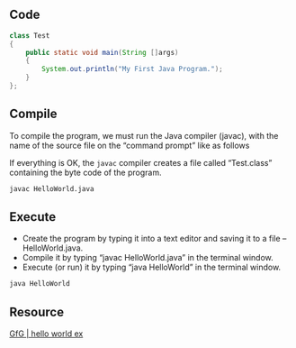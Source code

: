 

## Code

```java
class Test  
{  
    public static void main(String []args)  
    {  
        System.out.println("My First Java Program.");  
    }  
};
```


## Compile

To compile the program, we must run the Java compiler (javac), with the name of the source file on the “command prompt” like as follows

If everything is OK, the `javac` compiler creates a file called “Test.class” containing the byte code of the program.

```sh
javac HelloWorld.java
```

## Execute

- Create the program by typing it into a text editor and saving it to a file – HelloWorld.java.
- Compile it by typing “javac HelloWorld.java” in the terminal window.
- Execute (or run) it by typing “java HelloWorld” in the terminal window.

```sh
java HelloWorld
```

## Resource

[GfG | hello world ex](https://www.geeksforgeeks.org/java-hello-world-program/)
